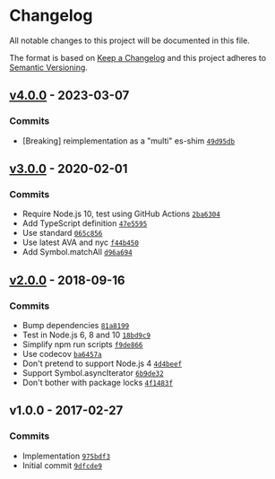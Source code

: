 # Changelog

All notable changes to this project will be documented in this file.

The format is based on [Keep a Changelog](https://keepachangelog.com/en/1.0.0/)
and this project adheres to [Semantic Versioning](https://semver.org/spec/v2.0.0.html).

## [v4.0.0](https://github.com/es-shims/well-known-symbols/compare/v3.0.0...v4.0.0) - 2023-03-07

### Commits

- [Breaking] reimplementation as a "multi" es-shim [`49d95db`](https://github.com/es-shims/well-known-symbols/commit/49d95db1705f8d23ca369f74ddb6b5481eecc039)

## [v3.0.0](https://github.com/es-shims/well-known-symbols/compare/v2.0.0...v3.0.0) - 2020-02-01

### Commits

- Require Node.js 10, test using GitHub Actions [`2ba6304`](https://github.com/es-shims/well-known-symbols/commit/2ba6304bf34cb4cf9484d1f8d4ae726b192c3457)
- Add TypeScript definition [`47e5595`](https://github.com/es-shims/well-known-symbols/commit/47e55958ee146e6e4aaf0e8c9e512c04e6ed37fa)
- Use standard [`065c856`](https://github.com/es-shims/well-known-symbols/commit/065c8563e58daba76386fb24cf6c75960caf7bf5)
- Use latest AVA and nyc [`f44b450`](https://github.com/es-shims/well-known-symbols/commit/f44b4508b45ab773bc1a8caa59b37fb0bda27b98)
- Add Symbol.matchAll [`d96a694`](https://github.com/es-shims/well-known-symbols/commit/d96a694fdd1a6e6c7c85c4701770e31e595933ee)

## [v2.0.0](https://github.com/es-shims/well-known-symbols/compare/v1.0.0...v2.0.0) - 2018-09-16

### Commits

- Bump dependencies [`81a8199`](https://github.com/es-shims/well-known-symbols/commit/81a819939e191f7af823b44ffe9adc638441fd2c)
- Test in Node.js 6, 8 and 10 [`18bd9c9`](https://github.com/es-shims/well-known-symbols/commit/18bd9c932e5f152155b7b956b8d5520d121a18dd)
- Simplify npm run scripts [`f9de866`](https://github.com/es-shims/well-known-symbols/commit/f9de866cb4797807016eb5cce8b086e4d50fd4db)
- Use codecov [`ba6457a`](https://github.com/es-shims/well-known-symbols/commit/ba6457ada6450b5c7919f2bea543f3830dcd6c47)
- Don't pretend to support Node.js 4 [`4d4beef`](https://github.com/es-shims/well-known-symbols/commit/4d4beefa9c6c110ca57db9a37e64c0d2bcba7d5f)
- Support Symbol.asyncIterator [`6b9de32`](https://github.com/es-shims/well-known-symbols/commit/6b9de32a06c4e70c0b4069b78faa84dc3633e5b7)
- Don't bother with package locks [`4f1483f`](https://github.com/es-shims/well-known-symbols/commit/4f1483fd20bbdaf47b685a6806a2285285d037e9)

## v1.0.0 - 2017-02-27

### Commits

- Implementation [`975bdf3`](https://github.com/es-shims/well-known-symbols/commit/975bdf3013ad6d4f51ada0b7367dc8f57a2d1eb6)
- Initial commit [`9dfcde9`](https://github.com/es-shims/well-known-symbols/commit/9dfcde96b43eb5a96d6ad5e4297e74a045ea19de)
